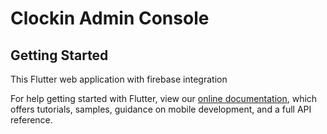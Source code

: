 # Clockin Admin Console


## Getting Started

This Flutter web application with firebase integration

For help getting started with Flutter, view our
[online documentation](https://flutter.dev/docs), which offers tutorials,
samples, guidance on mobile development, and a full API reference.
